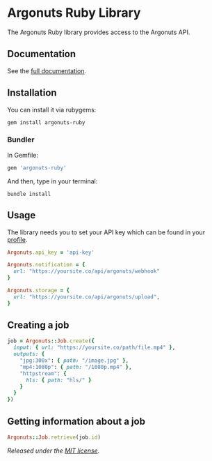 # Argonuts Ruby Library

The Argonuts Ruby library provides access to the Argonuts API.

## Documentation

See the [full documentation](https://argonuts.co/docs).

## Installation

You can install it via rubygems:

```console
gem install argonuts-ruby
```

### Bundler

In Gemfile:

```ruby
gem 'argonuts-ruby'
```

And then, type in your terminal:

```console
bundle install
```

## Usage

The library needs you to set your API key which can be found in your [profile](https://argonuts.co/profile).


```ruby
Argonuts.api_key = 'api-key'

Argonuts.notification = {
  url: "https://yoursite.co/api/argonuts/webhook"
}

Argonuts.storage = {
  url: "https://yoursite.co/api/argonuts/upload",
}
```

## Creating a job

```ruby
job = Argonuts::Job.create({
  input: { url: "https://yoursite.co/path/file.mp4" },
  outputs: {
    "jpg:300x": { path: "/image.jpg" },
    "mp4:1080p": { path: "/1080p.mp4" },
    "httpstream": {
      hls: { path: "hls/" }
    }
  }
})
```

## Getting information about a job

```ruby
Argonuts::Job.retrieve(job.id)
```

*Released under the [MIT license](http://www.opensource.org/licenses/mit-license.php).*
